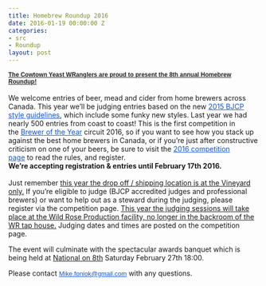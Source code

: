 ```yaml
---
title: Homebrew Roundup 2016
date: 2016-01-19 00:00:00 Z
categories:
- src
- Roundup
layout: post
---
```


<p style="margin: 0px 0px 0.0001pt; color: #222222; font-family: arial&#44; sans-serif; font-size: 12.8px;"><span style="font-size: 12px; font-family: Helvetica&#44; Arial&#44; sans-serif;"><strong><span style="text-decoration: underline;">The Cowtown Yeast WRanglers are proud to present the 8th annual Homebrew Roundup!</span></strong></span></p><p style="margin: 0px 0px 0.0001pt;">&nbsp;</p><p style="margin: 0px 0px 0.0001pt;">We welcome entries of beer&#44; mead and cider from home brewers across Canada. This year we&rsquo;ll be judging entries based on the new&nbsp;<a href="http://www.bjcp.org/docs/2015_Guidelines_Beer.pdf" target="_blank" style="color: #1155cc;" re_target="_blank">2015 BJCP style guidelines</a>&#44; which include some funky new styles. Last year we had nearly 500 entries from coast to coast! This is the first competition in the&nbsp;<a href="http://www.breweroftheyear.com/" target="_blank" style="color: #1155cc;" re_target="_blank">Brewer of the Year</a>&nbsp;circuit 2016&#44; so if you want to see how you stack up against the best home brewers in Canada&#44; or if you&rsquo;re just after constructive criticism on one of your beers&#44; be sure to&nbsp;visit the&nbsp;<a href="http://yeastwranglers.brewcompetition.com/rules" target="_blank" style="color: #1155cc;" re_target="_blank">2016 competition page</a>&nbsp;to&nbsp;read the rules&#44; and register.&nbsp;</p><p style="margin: 0px 0px 0.0001pt;"></p><strong>We&rsquo;re accepting registration &amp; entries until&nbsp;February 17th 2016.&nbsp;</strong><div><br /></div><div>Just remember&nbsp;<span style="text-decoration: underline;">this year the drop off / shipping location is at the Vineyard only.</span>&nbsp;If you&rsquo;re eligible to judge (BJCP accredited judges and professional brewers) or want to help out as a steward during the judging&#44; please register via the competition page.&nbsp;<span style="text-decoration: underline;">This year the judging sessions will take place at the Wild Rose Production facility&#44; no longer in the backroom of the WR tap house.</span>&nbsp;Judging dates and times are posted on the competition page.<div><p>The event will culminate with the spectacular awards banquet which is being held at <a href="http://ntnl.ca/national-on-8th/home-ntnl8" target="blank">National on 8th</a> Saturday&nbsp;February 27th 18:00.</p><p>Please contact&nbsp;<a href="mailto:Mike.foniok@gmail.com" target="_blank" style="color: #1155cc; font-family: arial&#44; sans-serif; font-size: 12.8px;" re_target="_blank">Mike.foniok@gmail.com</a>&nbsp;with any questions.&nbsp;</p></div></div>
